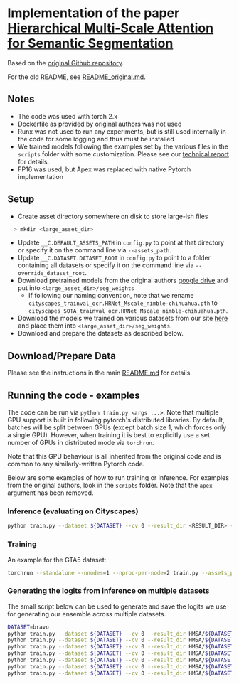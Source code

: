 # Implementation of the paper  [Hierarchical Multi-Scale Attention for Semantic Segmentation](https://arxiv.org/abs/2005.10821)
Based on the [original Github repository](https://github.com/NVIDIA/semantic-segmentation).

For the old README, see [README_original.md](README_original.md).

## Notes

* The code was used with torch 2.x
* Dockerfile as provided by original authors was not used
* Runx was not used to run any experiments, but is still used internally in the code for some logging and thus must be installed
* We trained models following the examples set by the various files in the `scripts` folder with some customization. Please see our [technical report](https://papers.cim.mcgill.ca/book/8) for details.
* FP16 was used, but Apex was replaced with native Pytorch implementation

## Setup

* Create asset directory somewhere on disk to store large-ish files
```bash
  > mkdir <large_asset_dir>
```
* Update `__C.DEFAULT_ASSETS_PATH` in `config.py` to point at that directory or specify it on the command line via `--assets_path`.
* Update `__C.DATASET.DATASET_ROOT` in `config.py` to point to a folder containing all datasets or specify it on the command line via `--override_dataset_root`.
* Download pretrained models from the original authors [google drive](https://drive.google.com/open?id=1fs-uLzXvmsISbS635eRZCc5uzQdBIZ_U) and put into `<large_asset_dir>/seg_weights`
  * If following our naming convention, note that we rename `cityscapes_trainval_ocr.HRNet_Mscale_nimble-chihuahua.pth` to `cityscapes_SOTA_trainval_ocr.HRNet_Mscale_nimble-chihuahua.pth`.
* Download the models we trained on various datasets from our site [here](https://library.cim.mcgill.ca/data/models/bravo_ensemble_models/) and place them into `<large_asset_dir>/seg_weights`.
* Download and prepare the datasets as described below.

## Download/Prepare Data

Please see the instructions in the main [README.md](../../README.md) for details.

## Running the code - examples

The code can be run via `python train.py <args ...>`. Note that multiple GPU support is built in following pytorch's distributed libraries. By default, batches will be split between GPUs (except batch size 1, which forces only a single GPU).  However, when training it is best to explicitly use a set number of GPUs in distributed mode via `torchrun`.

Note that this GPU behaviour is all inherited from the original code and is common to any similarly-written Pytorch code.

Below are some examples of how to run training or inference. For examples from the original authors, look in the `scripts` folder. Note that the `apex` argument has been removed.
### Inference (evaluating on Cityscapes)
```bash
python train.py --dataset ${DATASET} --cv 0 --result_dir <RESULT_DIR> --fp16 --bs_val 1 --arch ocrnet.HRNet_Mscale --n_scales "0.5,1.0,2.0" --eval val  --snapshot ASSETS_PATH/seg_weights/cityscapes_SOTA_trainval_ocr.HRNet_Mscale_nimble-chihuahua.pth
```
### Training
An example for the GTA5 dataset:
```bash
torchrun --standalone --nnodes=1 --nproc-per-node=2 train.py --assets_path <ASSETS_PATH> --override_dataset_root <DATASET_ROOT> --dataset gta5 --cv 0 --syncbn --distributed --result_dir <RESULT_DIR> --crop_size "1052,1914" --fp16 --bs_trn 3 --bs_val 3 --poly_exp 2 --lr 1e-2 --supervised_mscale_loss_wt 0.05 --max_epoch 175 --arch ocrnet.HRNet_Mscale --n_scales "0.5,1.0,2.0" --rmi_loss --class_uniform_tile 1024 --snapshot ASSETS_PATH/seg_weights/mapillary_ocrnet.HRNet_Mscale_fast-rattlesnake.pth
```

### Generating the logits from inference on multiple datasets
The small script below can be used to generate and save the logits we use for generating our ensemble across multiple datasets. 
```bash
DATASET=bravo
python train.py --dataset ${DATASET} --cv 0 --result_dir HMSA/${DATASET}_ds/cityscapes_sota_model/ --fp16 --bs_val 1 --arch ocrnet.HRNet_Mscale --n_scales "0.5,1.0,2.0" --eval val --dump_logits --snapshot ASSETS_PATH/seg_weights/cityscapes_SOTA_trainval_ocr.HRNet_Mscale_nimble-chihuahua.pth
python train.py --dataset ${DATASET} --cv 0 --result_dir HMSA/${DATASET}_ds/bdd100k_from_mapillary_model/ --fp16 --bs_val 1 --arch ocrnet.HRNet_Mscale --n_scales "0.5,1.0,2.0" --eval val --dump_logits --snapshot ASSETS_PATH/seg_weights/bdd100k_from_mapillary_industrious-chicken-ep125.pth
python train.py --dataset ${DATASET} --cv 0 --result_dir HMSA/${DATASET}_ds/idd_fromcityscapes_model/ --fp16 --bs_val 1 --arch ocrnet.HRNet_Mscale --n_scales "0.5,1.0,2.0" --eval val --dump_logits --snapshot ASSETS_PATH/seg_weights/idd_fromcityscapes_outstanding-turtle_ep118.pth
python train.py --dataset ${DATASET} --cv 0 --result_dir HMSA/${DATASET}_ds/mapillary_model/ --fp16 --bs_val 1 --arch ocrnet.HRNet_Mscale --n_scales "0.5,1.0,2.0" --eval val --dump_logits --snapshot ASSETS_PATH/seg_weights/mapillary_pretrain_from_mapillary_ocrnet.HRNet_Mscale_fast-rattlesnake_best_checkpoint_ep13.pth
python train.py --dataset ${DATASET} --cv 0 --result_dir HMSA/${DATASET}_ds/wilddash_model/ --fp16 --bs_val 1 --arch ocrnet.HRNet_Mscale --n_scales "0.5,1.0,2.0" --eval val --dump_logits --snapshot ASSETS_PATH/seg_weights/wilddash_fromcityscapes_nimble-chihuahua_ep115.pth
python train.py --dataset ${DATASET} --cv 0 --result_dir HMSA/${DATASET}_ds/gta5_model/ --fp16 --bs_val 1 --arch ocrnet.HRNet_Mscale --n_scales "0.5,1.0,2.0" --eval val --dump_logits --snapshot ASSETS_PATH/seg_weights/gta5_frommapillary-ep170.pth
python train.py --dataset ${DATASET} --cv 0 --result_dir HMSA/${DATASET}_ds/SHIFT_model/ --fp16 --bs_val 1 --arch ocrnet.HRNet_Mscale --n_scales "0.5,1.0,2.0" --eval val --dump_logits --snapshot ASSETS_PATH/seg_weights/shift_frommapillary_ep17.pth
```